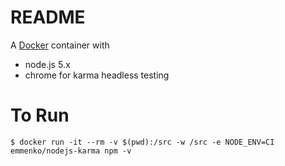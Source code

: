 # README

A [Docker](https://www.docker.com/) container with

- node.js 5.x
- chrome for karma headless testing

# To Run

    $ docker run -it --rm -v $(pwd):/src -w /src -e NODE_ENV=CI emmenko/nodejs-karma npm -v
